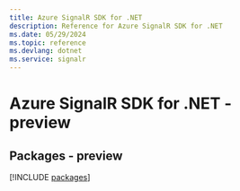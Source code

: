 ```yaml
---
title: Azure SignalR SDK for .NET
description: Reference for Azure SignalR SDK for .NET
ms.date: 05/29/2024
ms.topic: reference
ms.devlang: dotnet
ms.service: signalr
---
```

# Azure SignalR SDK for .NET - preview
## Packages - preview
[!INCLUDE [packages](signalr-index.md)]